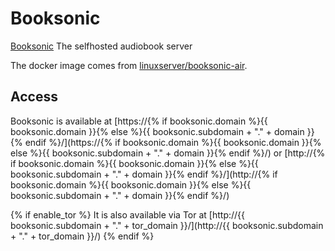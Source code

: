 # Booksonic

[Booksonic](https://booksonic.org/) The selfhosted audiobook server

The docker image comes from [linuxserver/booksonic-air](https://hub.docker.com/r/linuxserver/booksonic-air).

## Access

Booksonic is available at [https://{% if booksonic.domain %}{{ booksonic.domain }}{% else %}{{ booksonic.subdomain + "." + domain }}{% endif %}/](https://{% if booksonic.domain %}{{ booksonic.domain }}{% else %}{{ booksonic.subdomain + "." + domain }}{% endif %}/) or [http://{% if booksonic.domain %}{{ booksonic.domain }}{% else %}{{ booksonic.subdomain + "." + domain }}{% endif %}/](http://{% if booksonic.domain %}{{ booksonic.domain }}{% else %}{{ booksonic.subdomain + "." + domain }}{% endif %}/)

{% if enable_tor %}
It is also available via Tor at [http://{{ booksonic.subdomain + "." + tor_domain }}/](http://{{ booksonic.subdomain + "." + tor_domain }}/)
{% endif %}

